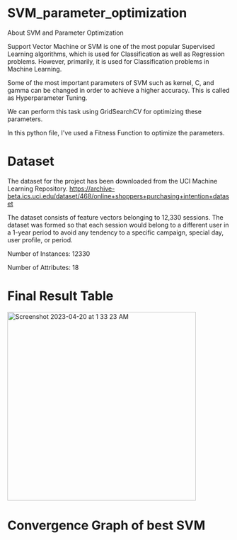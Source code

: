 # SVM_parameter_optimization

About SVM and Parameter Optimization

Support Vector Machine or SVM is one of the most popular Supervised Learning algorithms, which is used for Classification as well as Regression problems. However, primarily, it is used for Classification problems in Machine Learning.

Some of the most important parameters of SVM such as kernel, C, and gamma can be changed in order to achieve a higher accuracy. This is called as Hyperparameter Tuning.

We can perform this task using GridSearchCV for optimizing these parameters.

In this python file, I've used a Fitness Function to optimize the parameters.

# Dataset

The dataset for the project has been downloaded from the UCI Machine Learning Repository. https://archive-beta.ics.uci.edu/dataset/468/online+shoppers+purchasing+intention+dataset

The dataset consists of feature vectors belonging to 12,330 sessions. 
The dataset was formed so that each session
would belong to a different user in a 1-year period to avoid
any tendency to a specific campaign, special day, user
profile, or period. 

Number of Instances: 12330

Number of Attributes: 18

# Final Result Table

<img width="426" alt="Screenshot 2023-04-20 at 1 33 23 AM" src="https://user-images.githubusercontent.com/72308644/233188804-f4bbead5-3e4f-4216-baba-026c5748b42b.png">

# Convergence Graph of best SVM




